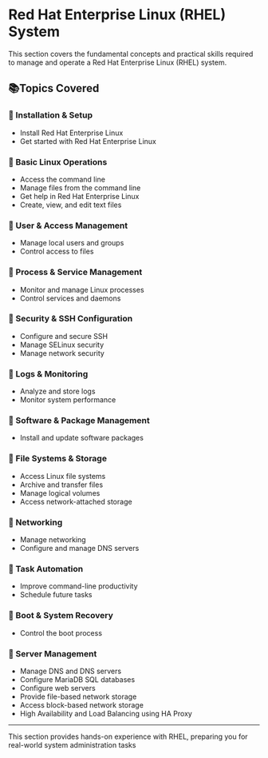 # Red Hat Enterprise Linux (RHEL) System  

This section covers the fundamental concepts and practical skills required to manage and operate a Red Hat Enterprise Linux (RHEL) system.  

## 📚Topics Covered  

### 🔹 Installation & Setup  
- Install Red Hat Enterprise Linux  
- Get started with Red Hat Enterprise Linux  

### 🔹 Basic Linux Operations  
- Access the command line  
- Manage files from the command line  
- Get help in Red Hat Enterprise Linux  
- Create, view, and edit text files  

### 🔹 User & Access Management  
- Manage local users and groups  
- Control access to files  

### 🔹 Process & Service Management  
- Monitor and manage Linux processes  
- Control services and daemons  

### 🔹 Security & SSH Configuration  
- Configure and secure SSH  
- Manage SELinux security  
- Manage network security  

### 🔹 Logs & Monitoring  
- Analyze and store logs  
- Monitor system performance  

### 🔹 Software & Package Management  
- Install and update software packages  

### 🔹 File Systems & Storage  
- Access Linux file systems  
- Archive and transfer files  
- Manage logical volumes  
- Access network-attached storage  

### 🔹 Networking  
- Manage networking  
- Configure and manage DNS servers  

### 🔹 Task Automation  
- Improve command-line productivity  
- Schedule future tasks  

### 🔹 Boot & System Recovery  
- Control the boot process  


### 🔹 Server Management  
- Manage DNS and DNS servers  
- Configure MariaDB SQL databases  
- Configure web servers  
- Provide file-based network storage  
- Access block-based network storage  
- High Availability and Load Balancing using HA Proxy  

---

This section provides hands-on experience with RHEL, preparing you for real-world system administration tasks 
